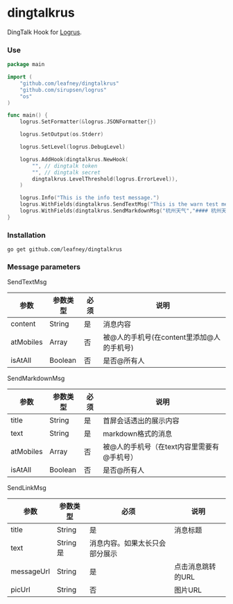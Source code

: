 # dingtalkrus

DingTalk Hook for [Logrus](https://github.com/Sirupsen/logrus).

### Use

```go
package main

import (
	"github.com/leafney/dingtalkrus"
	"github.com/sirupsen/logrus"
	"os"
)

func main() {
	logrus.SetFormatter(&logrus.JSONFormatter{})

	logrus.SetOutput(os.Stderr)

	logrus.SetLevel(logrus.DebugLevel)

	logrus.AddHook(dingtalkrus.NewHook(
		"", // dingtalk token
		"", // dingtalk secret
		dingtalkrus.LevelThreshold(logrus.ErrorLevel)),
	)

	logrus.Info("This is the info test message.")
	logrus.WithFields(dingtalkrus.SendTextMsg("This is the warn test message.",[]string{},false)).Warn()
	logrus.WithFields(dingtalkrus.SendMarkdownMsg("杭州天气","#### 杭州天气 \n 9度，西北风1级，空气良89，相对温度73%\n",[]string{},false)).Error()
}
```

### Installation

```
go get github.com/leafney/dingtalkrus
```

### Message parameters

SendTextMsg

| 参数 | 参数类型 | 必须 | 说明 |
| --- | ------ | ---- | --- |
| content | String | 是 | 消息内容 |
| atMobiles | Array | 否 | 被@人的手机号(在content里添加@人的手机号) |
| isAtAll | Boolean | 否 | 是否@所有人 |

SendMarkdownMsg

| 参数 | 参数类型 | 必须 | 说明 |
| --- | ------ | ---- | --- |
| title | String | 是 | 首屏会话透出的展示内容 |
| text | String | 是 | markdown格式的消息 |
| atMobiles | Array | 否 | 被@人的手机号（在text内容里需要有@手机号） |
| isAtAll | Boolean | 否 | 是否@所有人 |

SendLinkMsg

| 参数 | 参数类型 | 必须 | 说明 |
| --- | ------ | ---- | --- |
| title | String | 是 | 消息标题 |
| text | String 是 | 消息内容。如果太长只会部分展示 |
| messageUrl | String | 是 | 点击消息跳转的URL |
| picUrl | String | 否 | 图片URL |
